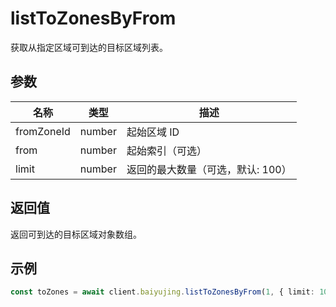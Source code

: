 # listToZonesByFrom

获取从指定区域可到达的目标区域列表。

## 参数

| 名称 | 类型 | 描述 |
|------|------|------|
| fromZoneId | number | 起始区域 ID |
| from | number | 起始索引（可选） |
| limit | number | 返回的最大数量（可选，默认: 100） |

## 返回值

返回可到达的目标区域对象数组。

## 示例

```ts
const toZones = await client.baiyujing.listToZonesByFrom(1, { limit: 10 })
```
